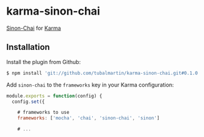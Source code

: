 karma-sinon-chai
==========

[Sinon-Chai](http://chaijs.com/plugins/sinon-chai) for [Karma](http://karma-runner.github.io)


Installation
------------

Install the plugin from Github:

```sh
$ npm install 'git://github.com/tubalmartin/karma-sinon-chai.git#0.1.0' --save-dev
```

Add `sinon-chai` to the `frameworks` key in your Karma configuration:

```js
module.exports = function(config) {
  config.set({

    # frameworks to use
    frameworks: ['mocha', 'chai', 'sinon-chai', 'sinon']

    # ...
```
